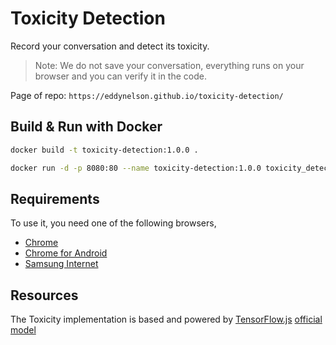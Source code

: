 # Toxicity Detection

Record your conversation and detect its toxicity. 

> Note: We do not save your conversation, everything runs on your browser and you can verify it in the code.

Page of repo: `https://eddynelson.github.io/toxicity-detection/`

## Build & Run with Docker

```sh
docker build -t toxicity-detection:1.0.0 .

docker run -d -p 8080:80 --name toxicity-detection:1.0.0 toxicity_detection
```

## Requirements

To use it, you need one of the following browsers,
  - [Chrome](https://www.google.com/chrome/)
  - [Chrome for Android](https://play.google.com/store/apps/details?id=com.android.chrome&hl=en)
  - [Samsung Internet](https://play.google.com/store/apps/details?id=com.sec.android.app.sbrowser&hl=en)

## Resources

The Toxicity implementation is based and powered by [TensorFlow.js](https://www.tensorflow.org/js) [official model](https://github.com/tensorflow/tfjs-models/tree/master/toxicity)
